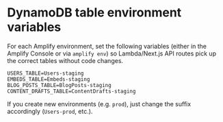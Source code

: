 # DynamoDB table environment variables

For each Amplify environment, set the following variables (either in the Amplify Console or via `amplify env`) so Lambda/Next.js API routes pick up the correct tables without code changes.

```
USERS_TABLE=Users-staging
EMBEDS_TABLE=Embeds-staging
BLOG_POSTS_TABLE=BlogPosts-staging
CONTENT_DRAFTS_TABLE=ContentDrafts-staging
```

If you create new environments (e.g. `prod`), just change the suffix accordingly (`Users-prod`, etc.). 